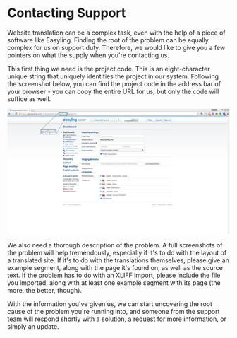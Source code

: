 # Contacting Support

Website translation can be a complex task, even with the help of a piece of software like Easyling. Finding the root of the problem can be equally complex for us on support duty. Therefore, we would like to give you a few pointers on what the supply when you're contacting us.

This first thing we need is the project code. This is an eight-character unique string that uniquely identifies the project in our system. Following the screenshot below, you can find the project code in the address bar of your browser - you can copy the entire URL for us, but only the code will suffice as well.

![The project code can be found easiest from the browser Address Bar](./img/ProjectCode.jpg)

We also need a thorough description of the problem. A full screenshots of the problem will help tremendously, especially if it's to do with the layout of a translated site. If it's to do with the translations themselves, please give an example segment, along with the page it's found on, as well as the source text. If the problem has to do with an XLIFF import, please include the file you imported, along with at least one example segment with its page (the more, the better, though).

With the information you've given us, we can start uncovering the root cause of the problem you're running into, and someone from the support team will respond shortly with a solution, a request for more information, or simply an update.
